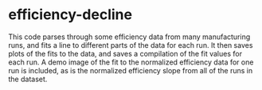 # efficiency-decline

This code parses through some efficiency data from many manufacturing runs, and fits a line to different parts of the data 
for each run. It then saves plots of the fits to the data, and saves a compilation of the fit values for each run. A demo 
image of the fit to the normalized efficiency data for one run is included, as is the normalized efficiency slope from 
all of the runs in the dataset.
